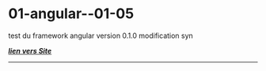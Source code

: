 # 01-angular--01-05
test du framework angular 
version 0.1.0
modification syn



***<a href="https://freddamour.github.io/01-angular--01-05/www/">lien vers Site</a>***
*************************************************************************************